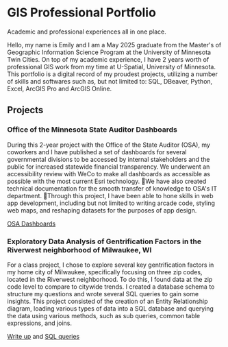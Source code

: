 # GIS Professional Portfolio
Academic and professional experiences all in one place.

Hello,
my name is Emily and I am a May 2025 graduate from the Master's of Geographic Information Science Program at the University of Minnesota Twin Cities. On top of my academic experience, I have 2 years worth of professional GIS work from my time at U-Spatial, University of Minnesota. This portfolio is a digital record of my proudest projects, utilizing a number of skills and softwares such as, but not limited to: SQL, DBeaver, Python, Excel, ArcGIS Pro and ArcGIS Online. 

## Projects

### Office of the Minnesota State Auditor Dashboards
During this 2-year project with the Office of the State Auditor (OSA), my coworkers and I have published a set of dashboards for several governmental divisions to be accessed by internal stakeholders and the public for increased statewide financial transparency. We underwent an accessibility review with WeCo to make all dashboards as accessible as possible with the most current Esri technology. We have also created technical documentation for the smooth transfer of knowledge to OSA's IT department. Through this project, I have been able to hone skills in web app development, including but not limited to writing arcade code, styling web maps, and reshaping datasets for the purposes of app design. 

[OSA Dashboards](https://www.osa.state.mn.us/dashboards/data-dashboards-landing-page/)

### Exploratory Data Analysis of Gentrification Factors in the Riverwest neighborhood of Milwaukee, WI
For a class project, I chose to explore several key gentrification factors in my home city of Milwaukee, specifically focusing on three zip codes, located in the Riverwest neighborhood. To do this, I found data at the zip code level to compare to citywide trends. I created a database schema to structure my questions and wrote several SQL queries to gain some insights. This project consisted of the creation of an Entity Relationship diagram, loading various types of data into a SQL database and querying the data using various methods, such as sub queries, common table expressions, and joins. 

[Write up](gentrification-eda-mke/final_paper.pdf) and [SQL queries](gentrification-eda-mke/final_queries.sql)

